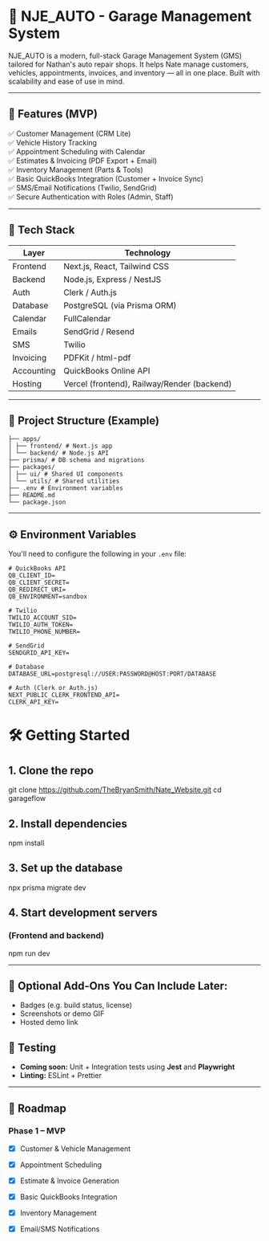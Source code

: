# 🚗 NJE_AUTO - Garage Management System

NJE_AUTO is a modern, full-stack Garage Management System (GMS) tailored for Nathan's auto repair shops. It helps Nate manage customers, vehicles, appointments, invoices, and inventory — all in one place. Built with scalability and ease of use in mind.

---

## 🔧 Features (MVP)

✅ Customer Management (CRM Lite)  
✅ Vehicle History Tracking  
✅ Appointment Scheduling with Calendar  
✅ Estimates & Invoicing (PDF Export + Email)  
✅ Inventory Management (Parts & Tools)  
✅ Basic QuickBooks Integration (Customer + Invoice Sync)  
✅ SMS/Email Notifications (Twilio, SendGrid)  
✅ Secure Authentication with Roles (Admin, Staff)

---

## 🧱 Tech Stack

| Layer       | Technology                         |
|------------|-------------------------------------|
| Frontend   | Next.js, React, Tailwind CSS        |
| Backend    | Node.js, Express / NestJS           |
| Auth       | Clerk / Auth.js                     |
| Database   | PostgreSQL (via Prisma ORM)         |
| Calendar   | FullCalendar                        |
| Emails     | SendGrid / Resend                   |
| SMS        | Twilio                              |
| Invoicing  | PDFKit / html-pdf                   |
| Accounting | QuickBooks Online API               |
| Hosting    | Vercel (frontend), Railway/Render (backend) |

---

## 📂 Project Structure (Example)
```NJE_AUTO/
├── apps/
│ ├── frontend/ # Next.js app
│ └── backend/ # Node.js API
├── prisma/ # DB schema and migrations
├── packages/
│ ├── ui/ # Shared UI components
│ └── utils/ # Shared utilities
├── .env # Environment variables
├── README.md
└── package.json
```


---

## ⚙️ Environment Variables

You'll need to configure the following in your `.env` file:

```env
# QuickBooks API
QB_CLIENT_ID=
QB_CLIENT_SECRET=
QB_REDIRECT_URI=
QB_ENVIRONMENT=sandbox

# Twilio
TWILIO_ACCOUNT_SID=
TWILIO_AUTH_TOKEN=
TWILIO_PHONE_NUMBER=

# SendGrid
SENDGRID_API_KEY=

# Database
DATABASE_URL=postgresql://USER:PASSWORD@HOST:PORT/DATABASE

# Auth (Clerk or Auth.js)
NEXT_PUBLIC_CLERK_FRONTEND_API=
CLERK_API_KEY=

```

# 🛠️ Getting Started

## 1. Clone the repo
git clone https://github.com/TheBryanSmith/Nate_Website.git
cd garageflow

## 2. Install dependencies
npm install

## 3. Set up the database
npx prisma migrate dev

## 4. Start development servers
### (Frontend and backend)
npm run dev



---

## 🔧 Optional Add-Ons You Can Include Later:
- Badges (e.g. build status, license)
- Screenshots or demo GIF
- Hosted demo link

## 🧪 Testing

- **Coming soon:** Unit + Integration tests using **Jest** and **Playwright**
- **Linting:** ESLint + Prettier

---

## 📅 Roadmap

### Phase 1 – MVP
- [x] Customer & Vehicle Management  
- [x] Appointment Scheduling  
- [x] Estimate & Invoice Generation  
- [x] Basic QuickBooks Integration  
- [x] Inventory Management  
- [x] Email/SMS Notifications  

